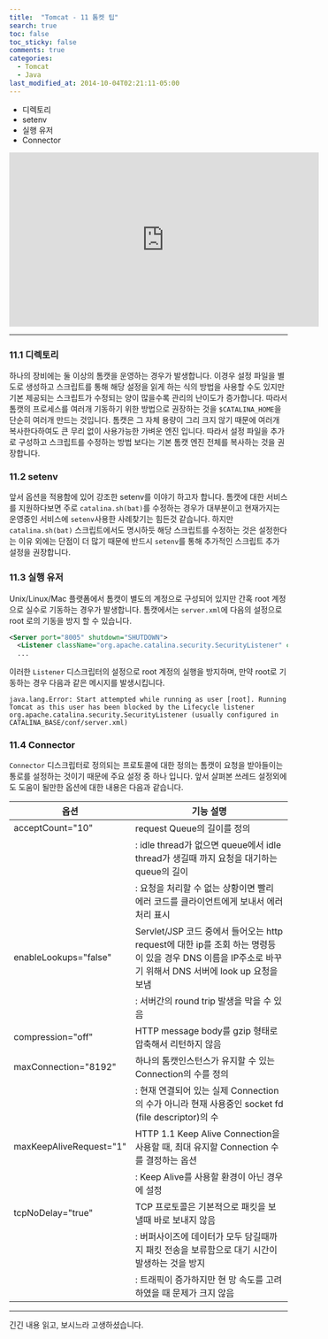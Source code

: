 ```yaml
---
title:  "Tomcat - 11 톰켓 팁"
search: true
toc: false
toc_sticky: false
comments: true
categories:
  - Tomcat
  - Java
last_modified_at: 2014-10-04T02:21:11-05:00
---
```


- 디렉토리
- setenv
- 실행 유저
- Connector

<iframe width="560" height="315" src="https://www.youtube.com/embed/zY0pDLOZ_7U" frameborder="0" allow="accelerometer; autoplay; encrypted-media; gyroscope; picture-in-picture" allowfullscreen></iframe>

- - -

### 11.1 디렉토리
하나의 장비에는 둘 이상의 톰캣을 운영하는 경우가 발생합니다. 이경우 설정 파일을 별도로 생성하고 스크립트를 통해 해당 설정을 읽게 하는 식의 방법을 사용할 수도 있지만 기본 제공되는 스크립트가 수정되는 양이 많을수록 관리의 난이도가 증가합니다. 따라서 톰캣의 프로세스를 여러개 기동하기 위한 방법으로 권장하는 것을 `$CATALINA_HOME`을 단순히 여러개 만드는 것입니다. 톰캣은 그 자체 용량이 그리 크지 않기 때문에 여러개 복사한다하여도 큰 무리 없이 사용가능한 가벼운 엔진 입니다. 따라서 설정 파일을 추가로 구성하고 스크립트를 수정하는 방법 보다는 기본 톰캣 엔진 전체를 복사하는 것을 권장합니다.

### 11.2 setenv
앞서 옵션을 적용함에 있어 강조한 setenv를 이야기 하고자 합니다. 톰캣에 대한 서비스를 지원하다보면 주로 `catalina.sh(bat)`를 수정하는 경우가 대부분이고 현재가지는 운영중인 서비스에 `setenv`사용한 사례찾기는 힘든것 같습니다. 하지만 `catalina.sh(bat)` 스크립트에서도 명시하듯 해당 스크립트를 수정하는 것은 설정한다는 이유 외에는 단점이 더 많기 때문에 반드시 `setenv`를 통해 추가적인 스크립트 추가 설정을 권장합니다.

### 11.3 실행 유저
Unix/Linux/Mac 플랫폼에서 톰캣이 별도의 계정으로 구성되어 있지만 간혹 root 계정으로 실수로 기동하는 경우가 발생합니다. 톰캣에서는 `server.xml`에 다음의 설정으로 root 로의 기동을 방지 할 수 있습니다.

```xml
<Server port="8005" shutdown="SHUTDOWN">
  <Listener className="org.apache.catalina.security.SecurityListener" checkedOsUsers="root" />
  ...
```

이러한 `Listener` 디스크립터의 설정으로 root 계정의 실행을 방지하며, 만약 root로 기동하는 경우 다음과 같은 메시지를 발생시킵니다.

```log
java.lang.Error: Start attempted while running as user [root]. Running Tomcat as this user has been blocked by the Lifecycle listener org.apache.catalina.security.SecurityListener (usually configured in CATALINA_BASE/conf/server.xml)
```

### 11.4 Connector
`Connector` 디스크립터로 정의되는 프로토콜에 대한 정의는 톰캣이 요청을 받아들이는 통로를 설정하는 것이기 때문에 주요 설정 중 하나 입니다. 앞서 살펴본 쓰레드 설정외에도 도움이 될만한 옵션에 대한 내용은 다음과 같습니다.

| 옵션 | 기능 설명 |
| ---- | --------- |
| acceptCount="10" | request Queue의 길이를 정의 |
||: idle thread가 없으면 queue에서 idle thread가 생길때 까지 요청을 대기하는 queue의 길이|
||: 요청을 처리할 수 없는 상황이면 빨리 에러 코드를 클라이언트에게 보내서 에러처리 표시|
|enableLookups="false"|Servlet/JSP 코드 중에서 들어오는 http request에 대한 ip를 조회 하는 명령등이 있을 경우 DNS 이름을 IP주소로 바꾸기 위해서 DNS 서버에 look up 요청을 보냄|
||: 서버간의 round trip 발생을 막을 수 있음|
|compression="off"|HTTP message body를 gzip 형태로 압축해서 리턴하지 않음|
|maxConnection="8192"|하나의 톰캣인스턴스가 유지할 수 있는 Connection의 수를 정의|
||: 현재 연결되어 있는 실제 Connection의 수가 아니라 현재 사용중인 socket fd (file descriptor)의 수|
|maxKeepAliveRequest="1"|HTTP 1.1 Keep Alive Connection을 사용할 때, 최대 유지할 Connection 수를 결정하는 옵션|
||: Keep Alive를 사용할 환경이 아닌 경우에 설정|
|tcpNoDelay="true"|TCP 프로토콜은 기본적으로 패킷을 보낼때 바로 보내지 않음|
||: 버퍼사이즈에 데이터가 모두 담길때까지 패킷 전송을 보류함으로 대기 시간이 발생하는 것을 방지|
||: 트래픽이 증가하지만 현 망 속도를 고려하였을 때 문제가 크지 않음|

* * *

긴긴 내용 읽고, 보시느라 고생하셨습니다.